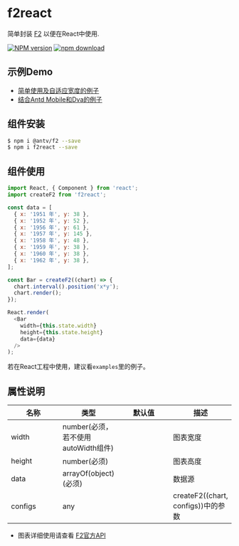 # f2react

简单封装 [F2](https://antv.alipay.com/zh-cn/f2/3.x/index.html) 以便在React中使用.

[![NPM version][npm-image]][npm-url]
[![npm download][download-image]][download-url]

[npm-image]: http://img.shields.io/npm/v/f2react.svg?style=flat-square
[npm-url]: http://npmjs.org/package/f2react
[download-image]: https://img.shields.io/npm/dm/f2react.svg?style=flat-square
[download-url]: https://npmjs.org/package/f2react

## 示例Demo

- [简单使用及自适应宽度的例子](https://github.com/beautycss/f2react/tree/master/examples)
- [结合Antd Mobile和Dva的例子](https://github.com/beautycss/antd-mobile-dva-f2)

## 组件安装
```bash
$ npm i @antv/f2 --save
$ npm i f2react --save
```

## 组件使用

```js
import React, { Component } from 'react';
import createF2 from 'f2react';

const data = [
  { x: '1951 年', y: 38 },
  { x: '1952 年', y: 52 },
  { x: '1956 年', y: 61 },
  { x: '1957 年', y: 145 },
  { x: '1958 年', y: 48 },
  { x: '1959 年', y: 38 },
  { x: '1960 年', y: 38 },
  { x: '1962 年', y: 38 },
];

const Bar = createF2((chart) => {
  chart.interval().position('x*y');
  chart.render();
});

React.render(
  <Bar
    width={this.state.width}
    height={this.state.height}
    data={data}
  />
);
```
若在React工程中使用，建议看`examples`里的例子。

## 属性说明

<table class="table table-bordered table-striped">
  <thead>
    <tr>
        <th style="width: 100px;">名称</th>
        <th style="width: 50px;">类型</th>
        <th style="width: 100px;">默认值</th>
        <th>描述</th>
    </tr>
  </thead>
  <tbody>
    <tr>
      <td>width</td>
      <td>number(必须，若不使用autoWidth组件)</td>
      <td></td>
      <td>图表宽度</td>
    </tr>
    <tr>
      <td>height</td>
      <td>number(必须)</td>
      <td></td>
      <td>图表高度</td>
    </tr>
    <tr>
      <td>data</td>
      <td>arrayOf(object) (必须)</td>
      <td></td>
      <td>数据源</td>
    </tr>
    <tr>
      <td>configs</td>
      <td>any</td>
      <td></td>
      <td>createF2((chart, configs))中的参数</td>
    </tr>
  </tbody>
</table>

* 图表详细使用请查看 [F2官方API](https://antv.alipay.com/zh-cn/f2/3.x/api/index.html)

